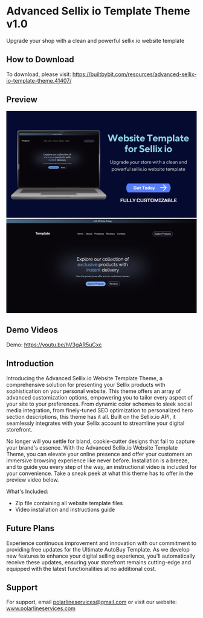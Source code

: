 
# Advanced Sellix io Template Theme v1.0

Upgrade your shop with a clean and powerful sellix.io website template


## How to Download
To download, please visit: https://builtbybit.com/resources/advanced-sellix-io-template-theme.41407/
## Preview
![Sellix Theme](https://raw.githubusercontent.com/polarlines/Advanced-Sellix-io-Template-Theme/main/Advanced-Sellix-io-Template-Theme.jpg)
![Sellix Theme Preview](https://raw.githubusercontent.com/polarlines/Advanced-Sellix-io-Template-Theme/main/Advanced-Sellix-io-Template-Theme-Preview.png)


## Demo Videos

Demo: https://youtu.be/hV3gAR5uCxc
## Introduction

Introducing the Advanced Sellix.io Website Template Theme, a comprehensive solution for presenting your Sellix products with sophistication on your personal website. This theme offers an array of advanced customization options, empowering you to tailor every aspect of your site to your preferences. From dynamic color schemes to sleek social media integration, from finely-tuned SEO optimization to personalized hero section descriptions, this theme has it all. Built on the Sellix.io API, it seamlessly integrates with your Sellix account to streamline your digital storefront.

No longer will you settle for bland, cookie-cutter designs that fail to capture your brand's essence. With the Advanced Sellix.io Website Template Theme, you can elevate your online presence and offer your customers an immersive browsing experience like never before. Installation is a breeze, and to guide you every step of the way, an instructional video is included for your convenience. Take a sneak peek at what this theme has to offer in the preview video below.

What's Included:
- Zip file containing all website template files
- Video installation and instructions guide

## Future Plans
Experience continuous improvement and innovation with our commitment to providing free updates for the Ultimate AutoBuy Template. As we develop new features to enhance your digital selling experience, you'll automatically receive these updates, ensuring your storefront remains cutting-edge and equipped with the latest functionalities at no additional cost.
## Support
For support, email polarlineservices@gmail.com or visit our website: www.polarlineservices.com
